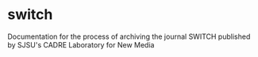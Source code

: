 # switch
Documentation for the process of archiving the journal SWITCH published by SJSU's CADRE Laboratory for New Media
